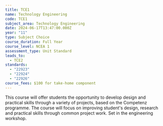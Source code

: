 ```yaml
---
title: TCE1
name: Technology Engineering
code: TCE1
subject_area: Technology Engineering
date: 2024-06-17T13:47:00.000Z
year: "11"
type: Subject Choice
course_duration: Full Year
course_level: NCEA 1
assessment_type: Unit Standard
leads_to:
  - TCE2
standards:
  - "22923"
  - "22924"
  - "22926"
course_fees: $100 for take-home component
---
```

This course will offer students the opportunity to develop design and practical skills through a variety of projects, based on the Competenz programme. The course will focus on improving student's design, research and practical skills through common project work. Set in the engineering workshop.
